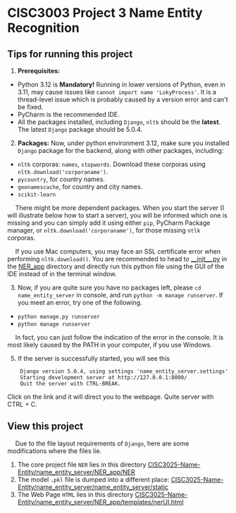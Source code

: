 # CISC3003 Project 3 Name Entity Recognition
## Tips for running this project
1. **Prerequisites:** 
- Python 3.12 is **Mandatory!** Running in lower versions of Python, even in 3.11, may cause issues like 
`cannot import name 'LokyProcess'`. It is a thread-level issue which is probably caused by a version error and can't be fixed.
- PyCharm is the recommended IDE.
- All the packages installed, including `Django`, `nltk` should be the **latest**. The latest `Django` package should be 5.0.4.

2. **Packages:** Now, under python environment 3.12, make sure you installed `Django` package for the backend, 
along with other packages, including: 

- `nltk` corporas: `names`, `stopwords`. Download these corporas using `nltk.download('corporaname')`.
- `pycountry`, for country names.
- `geonamescache`, for country and city names.
- `scikit-learn`

&emsp; There might be more dependent packages. When you start the server (I will illustrate below how to start a server), 
you will be informed which one is missing and you can simply add it using either `pip`, PyCharm Package manager, or 
`nltk.download('corporaname')`, for those missing `ntlk` corporas.

&emsp; If you use Mac computers, you may face an SSL certificate error when performing `nltk.download()`. You are 
recommended to head to [\_\_init\_\_.py](name_entity_server/NER_app/__init__.py) in the [NER_app](name_entity_server/NER_app) directory and directly run this python file using 
the GUI of the IDE instead of in the terminal window.

3. Now, if you are quite sure you have no packages left, please `cd name_entity_server` in console, and run `python -m manage runserver`. If you meet an error, try one of the following.

- `python manage.py runserver`
- `python manage runserver`

&emsp; In fact, you can just follow the indication of the error in the console. It is most likely caused by the PATH in your computer, if you use Windows.

5. If the server is successfully started, you will see this
```console
    Django version 5.0.4, using settings 'name_entity_server.settings'
    Starting development server at http://127.0.0.1:8000/
    Quit the server with CTRL-BREAK.
```
Click on the link and it will direct you to the webpage. Quite server with CTRL + C.

## View this project
&emsp; Due to the file layout requirements of `Django`, here are some modifications where the files lie.
1. The core project file `NER` lies in this directory [CISC3025-Name-Entity/name_entity_server/NER_app/NER](./name_entity_server/NER_app/NER)
2. The model `.pkl` file is dumped into a different place: [CISC3025-Name-Entity/name_entity_server/name_entity_server/static](./name_entity_server/name_entity_server/static)
3. The Web Page `HTML` lies in this directory [CISC3025-Name-Entity/name_entity_server/NER_app/templates/nerUI.html](./name_entity_server/NER_app/templates/nerUI.html)